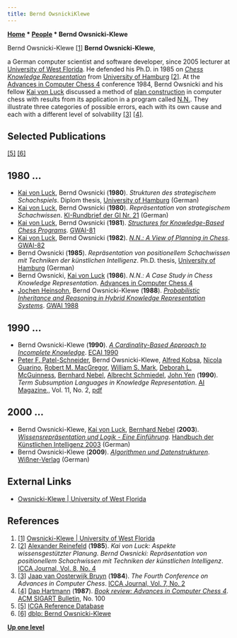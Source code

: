 ```yaml
---
title: Bernd OwsnickiKlewe
---
```

**[Home](Home "Home") * [People](People "People") * Bernd Owsnicki-Klewe**

[](https://uwf.edu/hmcse/departments/computer-science/our-faculty/faculty-profiles/dr-bernd-owsnicki-klewe.html) Bernd Owsnicki-Klewe <a id="cite-note-1" href="#cite-ref-1">[1]</a>
**Bernd Owsnicki-Klewe**,

a German computer scientist and software developer, since 2005 lecturer at [University of West Florida](https://en.wikipedia.org/wiki/University_of_West_Florida).
He defended his Ph.D. in 1985 on *[Chess Knowledge Representation](Knowledge "Knowledge")* from [University of Hamburg](University_of_Hamburg "University of Hamburg") <a id="cite-note-2" href="#cite-ref-2">[2]</a>.
At the [Advances in Computer Chess 4](Advances_in_Computer_Chess_4 "Advances in Computer Chess 4") conference 1984, Bernd Owsnicki and his fellow [Kai von Luck](Kai_von_Luck "Kai von Luck") discussed a method of [plan construction](Planning "Planning") in computer chess with results from its application in a program called [N.N.](N.N. "N.N.").
They illustrate three categories of possible errors, each with its own cause and each with a different level of solvability <a id="cite-note-3" href="#cite-ref-3">[3]</a> <a id="cite-note-4" href="#cite-ref-4">[4]</a>.

## Selected Publications

<a id="cite-note-5" href="#cite-ref-5">[5]</a> <a id="cite-note-6" href="#cite-ref-6">[6]</a>

## 1980 ...

- [Kai von Luck](Kai_von_Luck "Kai von Luck"), Bernd Owsnicki (**1980**). *Strukturen des strategischem Schachspiels*. Diplom thesis, [University of Hamburg](University_of_Hamburg "University of Hamburg") (German)
- [Kai von Luck](Kai_von_Luck "Kai von Luck"), Bernd Owsnicki (**1980**). *Repräsentation von strategischem Schachwissen*. [KI-Rundbrief der GI Nr. 21](https://fb-ki.gi.de/fileadmin/FB/KI/Rundbriefe/Nummer_21.pdf) (German)
- [Kai von Luck](Kai_von_Luck "Kai von Luck"), Bernd Owsnicki (**1981**). *[Structures for Knowledge-Based Chess Programs](https://link.springer.com/chapter/10.1007/978-3-662-02328-0_27)*. [GWAI-81](https://dblp.uni-trier.de/db/conf/ki/gwai1981.html)
- [Kai von Luck](Kai_von_Luck "Kai von Luck"), Bernd Owsnicki (**1982**). *[N.N.: A View of Planning in Chess](https://link.springer.com/chapter/10.1007%2F978-3-642-68826-3_8)*. [GWAI-82](https://dblp.uni-trier.de/db/conf/ki/gwai1982.html)
- Bernd Owsnicki (**1985**). *Repräsentation von positionellem Schachwissen mit Techniken der künstlichen Intelligenz*. Ph.D. thesis, [University of Hamburg](University_of_Hamburg "University of Hamburg") (German)
- Bernd Owsnicki, [Kai von Luck](Kai_von_Luck "Kai von Luck") (**1986**). *N.N.: A Case Study in Chess Knowledge Representation*. [Advances in Computer Chess 4](Advances_in_Computer_Chess_4 "Advances in Computer Chess 4")
- [Jochen Heinsohn](https://dblp.uni-trier.de/pers/hd/h/Heinsohn:Jochen), Bernd Owsnicki-Klewe (**1988**). *[Probabilistic Inheritance and Reasoning in Hybrid Knowledge Representation Systems](https://link.springer.com/chapter/10.1007/978-3-642-74064-0_5)*. [GWAI 1988](https://dblp.uni-trier.de/db/conf/ki/gwai88.html)

## 1990 ...

- Bernd Owsnicki-Klewe (**1990**). *[A Cardinality-Based Approach to Incomplete Knowledge](https://dl.acm.org/doi/abs/10.5555/3070070.3070165)*. [ECAI 1990](https://dblp.uni-trier.de/db/conf/ecai/ecai90.html)
- [Peter F. Patel-Schneider](https://scholar.google.com/citations?user=9WivH3kAAAAJ&hl=en), Bernd Owsnicki-Klewe, [Alfred Kobsa](https://scholar.google.com/citations?user=0nBysEcAAAAJ&hl=en), [Nicola Guarino](https://en.wikipedia.org/wiki/Nicola_Guarino), [Robert M. MacGregor](https://dblp.uni-trier.de/pers/hd/m/MacGregor:Robert_M=.html), [William S. Mark](https://en.wikipedia.org/wiki/William_Mark), [Deborah L. McGuinness](https://en.wikipedia.org/wiki/Deborah_McGuinness), [Bernhard Nebel](Mathematician#BNebel "Mathematician"), [Albrecht Schmiedel](https://scholar.google.com/citations?user=f3_a9lcAAAAJ&hl=en), [John Yen](Mathematician#JYen "Mathematician") (**1990**). *Term Subsumption Languages in Knowledge Representation*. [AI Magazine](AAAI#AIMAG "AAAI"),, Vol. 11, No. 2, [pdf](http://dl.kr.org/oldproceedings/AIMag11-02-003.pdf)

## 2000 ...

- Bernd Owsnicki-Klewe, [Kai von Luck](Kai_von_Luck "Kai von Luck"), [Bernhard Nebel](Mathematician#BNebel "Mathematician") (**2003**). *[Wissensrepräsentation und Logik - Eine Einführung](https://www.degruyter.com/view/books/9783486598834/9783486598834.153/9783486598834.153.xml)*. [Handbuch der Künstlichen Intelligenz 2003](https://www.degruyter.com/viewbooktoc/product/230985) (German)
- Bernd Owsnicki-Klewe (**2009**). *[Algorithmen und Datenstrukturen](https://www.zvab.com/buch-suchen/autor/bernd-owsnicki-klewe/)*. [Wißner-Verlag](https://www.wissner.com/) (German)

## External Links

- [Owsnicki-Klewe | University of West Florida](https://uwf.edu/hmcse/departments/computer-science/our-faculty/faculty-profiles/dr-bernd-owsnicki-klewe.html)

## References

1. <a id="cite-ref-1" href="#cite-note-1">[1]</a> [Owsnicki-Klewe | University of West Florida](https://uwf.edu/hmcse/departments/computer-science/our-faculty/faculty-profiles/dr-bernd-owsnicki-klewe.html)
1. <a id="cite-ref-2" href="#cite-note-2">[2]</a> [Alexander Reinefeld](Alexander_Reinefeld "Alexander Reinefeld") (**1985**). *Kai von Luck: Aspekte wissensgestützter Planung. Bernd Owsnicki: Repräsentation von positionellem Schachwissen mit Techniken der künstlichen Intelligenz*. [ICCA Journal, Vol. 8, No. 4](ICGA_Journal#8_4 "ICGA Journal")
1. <a id="cite-ref-3" href="#cite-note-3">[3]</a> [Jaap van Oosterwijk Bruyn](Jaap_van_Oosterwijk_Bruyn "Jaap van Oosterwijk Bruyn") (**1984**). *The Fourth Conference on Advances in Computer Chess*. [ICCA Journal, Vol. 7, No. 2](ICGA_Journal#7_2 "ICGA Journal")
1. <a id="cite-ref-4" href="#cite-note-4">[4]</a> [Dap Hartmann](Dap_Hartmann "Dap Hartmann") (**1987**). *[Book review: Advances in Computer Chess 4](https://dl.acm.org/doi/10.1145/24671.1057627)*. [ACM SIGART Bulletin](ACM#SIGART "ACM"), No. 100
1. <a id="cite-ref-5" href="#cite-note-5">[5]</a> [ICGA Reference Database](ICGA_Journal#RefDB "ICGA Journal")
1. <a id="cite-ref-6" href="#cite-note-6">[6]</a> [dblp: Bernd Owsnicki-Klewe](https://dblp.uni-trier.de/pers/hd/o/Owsnicki=Klewe:Bernd)

**[Up one level](People "People")**

